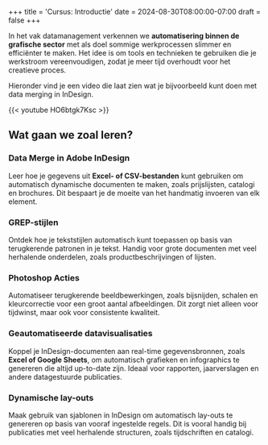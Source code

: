 +++
title = 'Cursus: Introductie'
date = 2024-08-30T08:00:00-07:00
draft = false
+++

In het vak datamanagement verkennen we **automatisering binnen de grafische sector** met als doel sommige werkprocessen slimmer en efficiënter te maken. Het idee is om tools en technieken te gebruiken die je werkstroom vereenvoudigen, zodat je meer tijd overhoudt voor het creatieve proces.

Hieronder vind je een video die laat zien wat je bijvoorbeeld kunt doen met data merging in InDesign.

{{< youtube HO6btgk7Ksc >}}

## Wat gaan we zoal leren?

### Data Merge in Adobe InDesign
Leer hoe je gegevens uit **Excel- of CSV-bestanden** kunt gebruiken om automatisch dynamische documenten te maken, zoals prijslijsten, catalogi en brochures. Dit bespaart je de moeite van het handmatig invoeren van elk element.

### GREP-stijlen
Ontdek hoe je tekststijlen automatisch kunt toepassen op basis van terugkerende patronen in je tekst. Handig voor grote documenten met veel herhalende onderdelen, zoals productbeschrijvingen of lijsten.

### Photoshop Acties
Automatiseer terugkerende beeldbewerkingen, zoals bijsnijden, schalen en kleurcorrectie voor een groot aantal afbeeldingen. Dit zorgt niet alleen voor tijdwinst, maar ook voor consistente kwaliteit.

### Geautomatiseerde datavisualisaties
Koppel je InDesign-documenten aan real-time gegevensbronnen, zoals **Excel of Google Sheets**, om automatisch grafieken en infographics te genereren die altijd up-to-date zijn. Ideaal voor rapporten, jaarverslagen en andere datagestuurde publicaties.

### Dynamische lay-outs
Maak gebruik van sjablonen in InDesign om automatisch lay-outs te genereren op basis van vooraf ingestelde regels. Dit is vooral handig bij publicaties met veel herhalende structuren, zoals tijdschriften en catalogi.